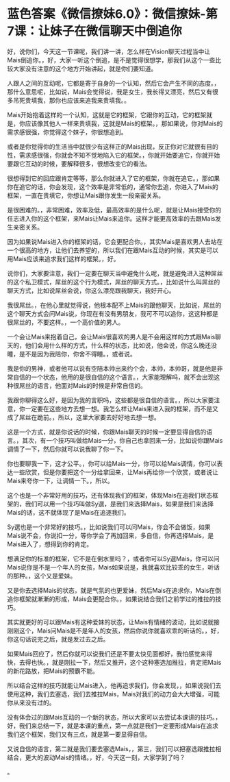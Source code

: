 # 蓝色答案《微信撩妹6.0》：微信撩妹-第7课：让妹子在微信聊天中倒追你

好，说你们，今天这一节课呢，我们讲一讲，怎么样在Vision聊天过程当中让Mais倒追你。，好，大家一听这个倒追，是不是觉得很想学，那我们从这个一些比较大家没有注意的这个地方开始讲起，就是你们要知道。

人跟人之间的互动呢，它都是寄于自身的一个认知，然后它会产生不同的态度。，那什么意思呢，比如说，Mais会觉得说，我是女生，我长得又漂亮，然后又有很多吊死贵填我，那你也应该来追我来贵填我。。

Mais开始抱着这样的一个认知，这就是它的框架，它跟你的互动，它的框架就是，你应该像其他人一样来贵填我，这就是Mais的框架。，那如果说，你对Mais的需求感很强，你觉得这个妹子，你很想追到。

或者是你觉得你的生活当中就很少有这样正的Mais出现，反正你对它就很有目的性，需求感很强，你就会不知不觉地陷入它的框架。，你就开始要追它，你就开始要跟它互动的时候，要解释很多，很想改变它的看法。

很想得到它的回应跟肯定等等，那么你就进入了它的框架，你就在追它。，那如果你在追它的话，你会发现，这个效率是非常低的，通常你去追，你进入了Mais的框架，一直在贵填它，你想让Mais跟你发生一段亲密关系。

是很困难的。，非常困难，效率及低，最高效率的是什么呢，就是让Mais接受你的任志进入你的这个框架，来Mais让Mais来追你。这样才能更高效率的去跟Mais发生亲密关系。

因为如果说Mais进入你的框架的话，它会更配合你。，其实Mais是喜欢男人去站在一个很高的地方，让他们去养望的，所以我们在跟Mais互动的时候，其实是可以用Mais应该来追求我们这样的框架。，好。

说你们，大家要注意，我们一定要在聊天当中避免什么呢，就是避免进入这种屌丝的这个私卫模式，屌丝的这个行为模式，屌丝的聊天方式。，比如说什么叫屌丝的聊天方式，比如说屌丝会说，你这么漂亮跟我聊天，我好开心。

我很屌丝。，在他心里就觉得说，他根本配不上Mais的跟他聊天，比如说，屌丝的这个聊天方式会问Mais说，你现在有没有男朋友，我可不可以追你，这这种都是很屌丝的，不要这样。，一个高价值的男人。

一个会让Mais来抱着自己，会让Mais很喜欢的男人是不会用这样的方式跟Mais聊天的，他们会用什么样的方式，什么样的状态，比如说，他会说，你这么晚还没睡，是不是因为我陪你，你舍不得睡。，或者说。

我是你的男神，或者他可以说有空陪本帅出来约个会，本帅，本帅哥，就是他是非常自信的一个状态，他用的是很自信的这个语言。，大家能理解吗，就不会出现这种很屌丝的语言，他面对Mais的时候是非常自信的。

我跟你聊得这么好，是因为我的言职吗，这些都是很自信的语言。，所以大家要注意，你一定要在这些地方去想一想。我怎么样让Mais来进入我的框架，而不是又成了屌丝在跪前。，所以，这里大家要去好好地去想一想。

这是一个方式，就是你说话的时候，你跟Mais聊天的时候一定要显得自信的语言。，其次，有一个技巧叫做给Mais一分，你自己也拿回来一分，比如说你跟Mais调情了一下，然后你就可以说我聊了你一下。

你也要聊我一下，这才公平。，你可以给Mais一分，你可以给Mais调情，你可以表达一些欣赏，但是你要把这个一分给拿回来，让Mais再给你一个欣赏，或者说让Mais来夸你一下，让调情一下。，所以。

这个也是一个非常好用的技巧，还有体现我们的框架，体现Mais在追我们状态框架的，我们可以用一个技巧叫做Sy選，是我们来选择Mais，如果是我们来选择Mais的话，这不就体现了是Mais在追逐我们。

Sy選也是一个非常好的技巧。，比如说我们可以问Mais，你会不会做饭，如果Mais说不会，你说扣一分，等你学会了再加回来，多自信，你再选择Mais，是Mais进入了，想得到你的肯定。

想满足你的标准的框架，它不是在倒水里吗？，或者你可以Sy選Mais，你可以问Mais说你是不是一个年人的女孩，Mais如果说是，我就喜欢比较乖的女生，听话的那种。，这个又是爱妹。

又是你去选择Mais的状态，就是气氛的也更爱妹，然后Mais在追求你，Mais在倒追你框架就漸漸的形成，Mais会更配合你。，如果说结合我们之前学过的推拉的技巧。

其实就更好的可以跟Mais有这种爱妹的状态，让Mais有情绪的波动，比如说就接刚刚这个，Mais问Mais是不是年人的女孩，然后你说你就喜欢乖的听话的。，好，你这句话说完之后，就是发过去之后。

如果Mais回应了，然后你就可以说我们还是不要太快见面都好，我怕感觉来得快，去得也快。，就是刚拉一下，然后又推开，这个这种塞选加推拉，肯定把Mais的新花路放，把Mais的预霸不能。

所以结合这样的技巧就能让Mais进入，他再追求我们，你会发现，，如果说我们去使用这种，我们去塞选，我们去推拉Mais，Mais对我们的动力会大大增强，可能你从来没有过的。

没有体会过的跟Mais互动的一个新的状态，所以大家可以去尝试本课讲的技巧。，好，我们来总结一下，就是本课的重点，第一点就是我们一定要形成Mais在追求我们这个框架，我们又有三点，就是第一要显得自信。

又说自信的语言，第二就是我们要去塞选Mais，，第三，我们可以把塞选跟推拉相结合，更大的波动Mais的情绪。，好，今天这一刻，大家学到了吗？

。